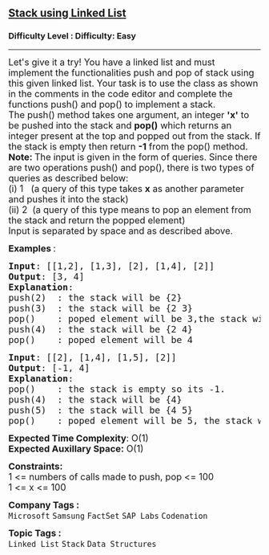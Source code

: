 <h2><a href="https://www.geeksforgeeks.org/problems/implement-stack-using-linked-list/1?page=4&difficulty=Easy&sortBy=submissions">Stack using Linked List</a></h2><h3>Difficulty Level : Difficulty: Easy</h3><hr><div class="problems_problem_content__Xm_eO"><p><span style="font-size: 18px;">Let's give it a try! You have a linked list and must implement the functionalities push and pop of stack using this given linked list. Your task is to use the class as shown in the comments in the code editor and complete the functions push() and pop() to implement a stack.&nbsp;<br></span><span style="font-size: 18px;">The push() method takes one argument, an integer&nbsp;</span><strong style="font-size: 18px;">'x'</strong><span style="font-size: 18px;">&nbsp;to be pushed into the stack and&nbsp;</span><strong style="font-size: 18px;">pop()</strong><span style="font-size: 18px;">&nbsp;which returns an integer present at the top and popped out from the stack. If the stack is empty then return&nbsp;</span><strong style="font-size: 18px;">-1</strong><span style="font-size: 18px;">&nbsp;from the pop() method.<br></span><strong><span style="font-size: 18px;">Note:&nbsp;</span></strong><span style="font-size: 18px;">The input is given in the form of queries. Since there are two operations push() and pop(), there is two types of queries as described below:<br></span><span style="font-size: 18px;">(i) 1&nbsp;&nbsp; (a query of this type takes <strong>x</strong> as another parameter and pushes it into the stack)<br></span><span style="font-size: 18px;">(ii) 2&nbsp; (a query of this type means to pop an element from the stack and return the popped element)<br></span><span style="font-size: 18px;">Input is separated by space and as described above.&nbsp;</span></p>
<p><span style="font-size: 18px;"><strong>Examples </strong>:</span></p>
<pre><span style="font-size: 18px;"><strong>Input</strong>: [[1,2], [1,3], [2], [1,4], [2]]
<strong>Output</strong>: [3, 4]
<strong>Explanation</strong>: 
push(2)  : the stack will be {2}
push(3)  : the stack will be {2 3}
pop()    : poped element will be 3,the stack will be {2}
push(4)  : the stack will be {2 4}
pop()    : poped element will be 4</span></pre>
<pre><span style="font-size: 18px;"><strong>Input</strong>: [[2], [1,4], [1,5], [2]]
<strong>Output</strong>: [-1, 4]</span><br><span style="font-size: 18px;"><strong>Explanation</strong>: 
pop()    : the stack is empty so its -1.
push(4)  : the stack will be {4}
push(5)  : the stack will be {4 5}
pop()    : poped element will be 5, the stack will be {4}</span></pre>
<p style="font-family: -apple-system, BlinkMacSystemFont, 'Segoe UI', Roboto, Oxygen, Ubuntu, Cantarell, 'Open Sans', 'Helvetica Neue', sans-serif; white-space: normal;"><span style="font-size: 18px;"><strong>Expected Time Complexity</strong>: O(1)</span><br><span style="font-size: 18px;"><strong>Expected Auxillary Space:</strong>&nbsp;O(1)</span></p>
<p style="font-family: -apple-system, BlinkMacSystemFont, 'Segoe UI', Roboto, Oxygen, Ubuntu, Cantarell, 'Open Sans', 'Helvetica Neue', sans-serif; white-space: normal;"><span style="font-size: 18px;"><strong>Constraints:</strong><br>1 &lt;= numbers of calls made to push, pop &lt;= 100<br>1 &lt;= x &lt;= 100</span></p></div><p><span style=font-size:18px><strong>Company Tags : </strong><br><code>Microsoft</code>&nbsp;<code>Samsung</code>&nbsp;<code>FactSet</code>&nbsp;<code>SAP Labs</code>&nbsp;<code>Codenation</code>&nbsp;<br><p><span style=font-size:18px><strong>Topic Tags : </strong><br><code>Linked List</code>&nbsp;<code>Stack</code>&nbsp;<code>Data Structures</code>&nbsp;
